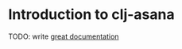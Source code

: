 # Introduction to clj-asana

TODO: write [great documentation](http://jacobian.org/writing/great-documentation/what-to-write/)
